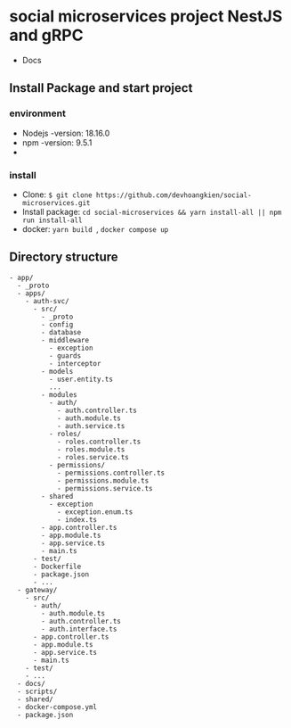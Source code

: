 # social microservices project NestJS and gRPC
- Docs
## Install Package and start project
### environment
- Nodejs -version: 18.16.0
- npm -version: 9.5.1
- 
### install
- Clone: `$ git clone https://github.com/devhoangkien/social-microservices.git`
- Install package: `cd social-microservices && yarn install-all || npm run install-all`
- docker: `yarn build `, `docker compose up`

## Directory structure 
``` shell
- app/
  - _proto
  - apps/
    - auth-svc/
      - src/
        - _proto
        - config
        - database
        - middleware
          - exception
          - guards
          - interceptor
        - models
          - user.entity.ts
          ...
        - modules
          - auth/
            - auth.controller.ts
            - auth.module.ts
            - auth.service.ts
          - roles/
            - roles.controller.ts
            - roles.module.ts
            - roles.service.ts
          - permissions/
            - permissions.controller.ts
            - permissions.module.ts
            - permissions.service.ts
        - shared
          - exception
            - exception.enum.ts
            - index.ts
        - app.controller.ts
        - app.module.ts
        - app.service.ts
        - main.ts
      - test/
      - Dockerfile
      - package.json
      - ...
  - gateway/
    - src/
      - auth/
        - auth.module.ts
        - auth.controller.ts
        - auth.interface.ts
      - app.controller.ts
      - app.module.ts
      - app.service.ts
      - main.ts
    - test/
    - ...
  - docs/
  - scripts/
  - shared/
  - docker-compose.yml
  - package.json
```